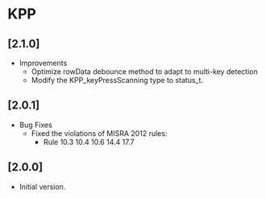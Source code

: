 # KPP

## [2.1.0]

- Improvements
  - Optimize rowData debounce method to adapt to multi-key detection
  - Modify the KPP_keyPressScanning type to status_t.

## [2.0.1]

- Bug Fixes
  - Fixed the violations of MISRA 2012 rules:
    - Rule 10.3 10.4 10.6 14.4 17.7

## [2.0.0]

- Initial version.
